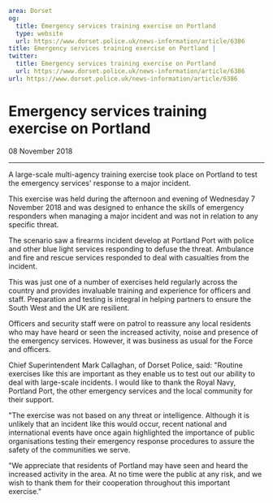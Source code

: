 ```yaml
area: Dorset
og:
  title: Emergency services training exercise on Portland
  type: website
  url: https://www.dorset.police.uk/news-information/article/6386
title: Emergency services training exercise on Portland |
twitter:
  title: Emergency services training exercise on Portland
  url: https://www.dorset.police.uk/news-information/article/6386
url: https://www.dorset.police.uk/news-information/article/6386
```

# Emergency services training exercise on Portland

08 November 2018

* * *

A large-scale multi-agency training exercise took place on Portland to test the emergency services' response to a major incident.

This exercise was held during the afternoon and evening of Wednesday 7 November 2018 and was designed to enhance the skills of emergency responders when managing a major incident and was not in relation to any specific threat.

The scenario saw a firearms incident develop at Portland Port with police and other blue light services responding to defuse the threat. Ambulance and fire and rescue services responded to deal with casualties from the incident.

This was just one of a number of exercises held regularly across the country and provides invaluable training and experience for officers and staff. Preparation and testing is integral in helping partners to ensure the South West and the UK are resilient.

Officers and security staff were on patrol to reassure any local residents who may have heard or seen the increased activity, noise and presence of the emergency services. However, it was business as usual for the Force and officers.

Chief Superintendent Mark Callaghan, of Dorset Police, said: "Routine exercises like this are important as they enable us to test out our ability to deal with large-scale incidents. I would like to thank the Royal Navy, Portland Port, the other emergency services and the local community for their support.

"The exercise was not based on any threat or intelligence. Although it is unlikely that an incident like this would occur, recent national and international events have once again highlighted the importance of public organisations testing their emergency response procedures to assure the safety of the communities we serve.

"We appreciate that residents of Portland may have seen and heard the increased activity in the area. At no time were the public at any risk, and we wish to thank them for their cooperation throughout this important exercise."
